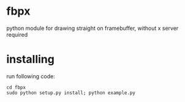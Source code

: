 # fbpx
python module for drawing straight on framebuffer, without x server required
# installing
run following code:
```
cd fbpx
sudo python setup.py install; python example.py
```
